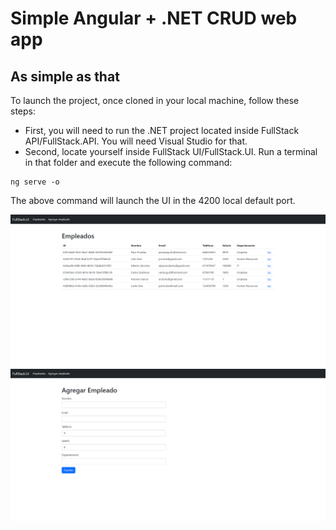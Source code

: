 # Simple Angular + .NET CRUD web app
## As simple as that

To launch the project, once cloned in your local machine, follow these steps:

- First, you will need to run the .NET project located inside  FullStack API/FullStack.API. You will need Visual Studio for that.
- Second, locate yourself inside FullStack UI/FullStack.UI. Run a terminal in that folder and execute the following command:
```
ng serve -o
```
The above command will launch the UI in the 4200 local default port.

![Screenshot #1](screenshot1.png?raw=true "Admin panel")
![Screenshot #2](screenshot2.png?raw=true "Add user panel")



